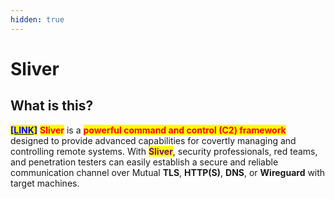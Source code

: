 ```yaml
---
hidden: true
---
```


# Sliver

## What is this?

[<mark style="color:blue;">**\[LINK\]**</mark>](https://sliver.sh/) <mark style="color:red;">**Sliver**</mark> is a <mark style="color:red;">**powerful command and control (C2) framework**</mark> designed to provide advanced capabilities for covertly managing and controlling remote systems. With <mark style="color:purple;">**Sliver**</mark>, security professionals, red teams, and penetration testers can easily establish a secure and reliable communication channel over Mutual **TLS**, **HTTP(S)**, **DNS**, or **Wireguard** with target machines.
